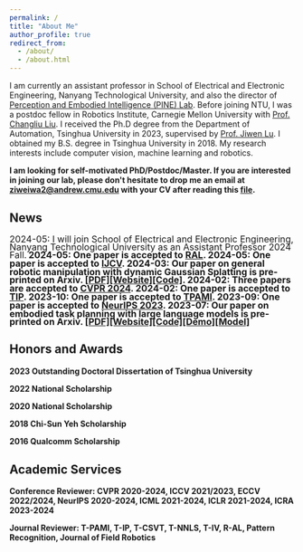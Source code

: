 ```yaml
---
permalink: /
title: "About Me"
author_profile: true
redirect_from: 
  - /about/
  - /about.html
---
```


I am currently an assistant professor in  School of Electrical and Electronic Engineering, Nanyang Technological University, and also the director of [Perception and Embodied Intelligence (PINE) Lab](https://pineatntu.hithub.io). Before joining NTU, I was a postdoc fellow in Robotics Institute, Carnegie Mellon University with [Prof. Changliu Liu](https://www.cs.cmu.edu/~cliu6/index.html). I received the Ph.D degree from the Department of Automation, Tsinghua University in 2023, supervised by [Prof. Jiwen Lu](http://ivg.au.tsinghua.edu.cn/Jiwen_Lu/). I obtained my B.S. degree in Tsinghua University in 2018. My research interests include computer vision, machine learning and robotics.

**I am looking for self-motivated PhD/Postdoc/Master. If you are interested in joining our lab, please don't hesitate to drop me an email at ziweiwa2@andrew.cmu.edu with your CV after reading this [file](https://pineatntu.hithub.io/joinus).**

News
------       
<p style="line-height:100%"> 
<font size=3>2024-05: I will join School of Electrical and Electronic Engineering, Nanyang Technological University as an Assistant Professor 2024 Fall.</font><b>
<font size=3>2024-05: One paper is accepted to <a href="https://ieeexplore.ieee.org/xpl/RecentIssue.jsp?punumber=7083369">RAL</a>.</font><b>
<font size=3>2024-05: One paper is accepted to <a href="https://link.springer.com/journal/11263">IJCV</a>.</font><b>
<font size=3>2024-03: Our paper on general robotic manipulation with dynamic Gaussian Splatting is pre-printed on Arxiv. <a href="https://arxiv.org/abs/2403.08321">[PDF]</a><a href="https://guanxinglu.github.io/ManiGaussian/">[Website]</a><a href="https://github.com/GuanxingLu/ManiGaussian">[Code]</a>.</font><b>
<font size=3>2024-02: Three papers are accepted to <a href="https://cvpr.thecvf.com">CVPR 2024</a>.</font><b>
<font size=3>2024-02: One paper is accepted to <a href="https://ieeexplore.ieee.org/xpl/RecentIssue.jsp?punumber=83">TIP</a>.</font><b>
<font size=3>2023-10: One paper is accepted to <a href="https://ieeexplore.ieee.org/xpl/RecentIssue.jsp?punumber=34">TPAMI</a>.</font><b>
<font size=3>2023-09: One paper is accepted to <a href="https://nips.cc">NeurIPS 2023</a>.</font><b>
<font size=3>2023-07: Our paper on embodied task planning with large language models is pre-printed on Arxiv. <a href="https://arxiv.org/abs/2307.01848">[PDF]</a><a href="https://gary3410.github.io/TaPA/">[Website]</a><a href="https://github.com/Gary3410/TaPA">[Code]</a><a href="https://huggingface.co/spaces/xuxw98/TAPA">[Demo]</a><a href="https://huggingface.co/Gary3410/pretrain_lit_llama">[Model]</a></font>
</p>

Honors and Awards
------
2023 Outstanding Doctoral Dissertation of Tsinghua University

2022 National Scholarship

2020 National Scholarship

2018 Chi-Sun Yeh Scholarship

2016 Qualcomm Scholarship

Academic Services
------
Conference Reviewer: CVPR 2020-2024, ICCV 2021/2023, ECCV 2022/2024, NeurIPS 2020-2024, ICML 2021-2024, ICLR 2021-2024, ICRA 2023-2024

Journal Reviewer: T-PAMI, T-IP, T-CSVT, T-NNLS, T-IV, R-AL, Pattern Recognition, Journal of Field Robotics
